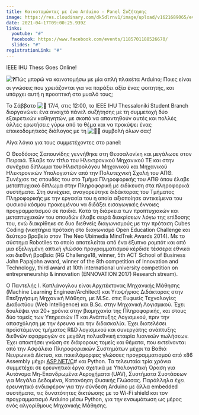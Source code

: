 ```yaml
---
title: Καινοτομώντας με ένα Arduino - Panel Συζήτησης
image: https://res.cloudinary.com/dk5dlrnv1/image/upload/v1621689065/events/173630913_4401495326547234_2007863531445012343_n.jpg_qmenp2.jpg
date: 2021-04-17T09:00:25.939Z
links:
  youtube: "#"
  facebook: https://www.facebook.com/events/1185701188526670/
  slides: "#"
registrationLink: "#"
---
```

IEEE IHU Thess Goes Online!

![❓](https://static.xx.fbcdn.net/images/emoji.php/v9/t4c/1/16/2753.png)Πώς μπορώ να καινοτομήσω με μία απλή πλακέτα Arduino; Ποιες είναι οι γνώσεις που χρειάζονται για να παράξει αξία ένας φοιτητής, και υπάρχει αυτή η προοπτική στο μυαλό τους; 

Το Σάββατο ![📅](https://static.xx.fbcdn.net/images/emoji.php/v9/t7e/1/16/1f4c5.png) 17/4, στις 12:00, το IEEE IHU Thessaloniki Student Branch διοργανώνει ένα ανοιχτό πάνελ συζήτησης με τη συμμετοχή δύο εξαιρετικών καθηγητών, με σκοπό να απαντηθούν αυτές και πολλές άλλες ερωτήσεις γύρω από το θέμα και να προκύψει ένας εποικοδομητικός διάλογος με τη ![🙋‍♂️](https://static.xx.fbcdn.net/images/emoji.php/v9/tac/1/16/1f64b_200d_2642.png) συμβολή όλων σας!

Λίγα λόγια για τους συμμετέχοντες στο panel:

Ο Θεοδόσιος Σαπουνίδης γεννήθηκε στη Θεσσαλονίκη και μεγάλωσε στον Πειραιά. Έλαβε τον τίτλο του Ηλεκτρονικού Μηχανικού ΤΕ και στην συνέχεια δίπλωμα του Ηλεκτρολόγου Μηχανικού και Μηχανικού Ηλεκτρονικών Υπολογιστών από την Πολυτεχνική Σχολή του ΑΠΘ. Συνέχισε τις σπουδές του στο Τμήμα Πληροφορικής του ΑΠΘ όπου έλαβε μεταπτυχιακό δίπλωμα στην Πληροφορική με ειδίκευση στα πληροφορικά συστήματα. Στη συνέχεια, αναγορεύτηκε διδάκτορας του Τμήματος Πληροφορικής με την εργασία του η οποία αξιοποίησε αντικείμενα του φυσικού κόσμου προκειμένου να διδάξει εισαγωγικές έννοιες προγραμματισμού σε παιδιά. Κατά τη διάρκεια των προπτυχιακών και μεταπτυχιακών του σπουδών έλαβε σειρά διακρίσεων λόγω της επίδοσης του, ενώ διακρίθηκε σε δυο διεθνείς διαγωνισμούς με την πρόταση Cubes Coding (νικητήρια πρόταση στο διαγωνισμό Open Education Challenge και δεύτερο βραβείο στον The Neo Ubimedia MindTrek Awards 2014). Με το σύστημα Robotiles το οποίο αποτελείται από ένα έξυπνο ρομπότ και από μια εξελιγμένη απτική γλώσσα προγραμματισμού κέρδισε τέσσερα εθνικά και διεθνή βραβεία (RG Challenge18, winner, 5th ACT School of Business John Papajohn award, winner of the 8th competition of Innovation and Technology, third award at 10th international university competition on entrepreneurship & innovation (ENNOVATION 2017) Research stream).

Ο Παντελής Ι. Καπλάνογλου είναι Αρχιτέκτονας Μηχανικής Μάθησης (Machine Learning Engineer/Architect) και Υποψήφιος Διδάκτορας στην Επεξηγήσιμη Μηχανική Μάθηση, με Μ.Sc. στις Ευφυείς Τεχνολογίες Διαδικτύου (Web Intelligence) και Β.Sc. στην Μηχανική Λογισμικού. Έχει δουλέψει για 20+ χρόνια στην βιομηχανία της Πληροφορικής, και στους δύο τομείς των Υπηρεσιών IT και Ανάπτυξης Λογισμικού, πριν την απασχόληση με την έρευνα και την διδασκαλία. Έχει διατελέσει προϊστάμενος τμήματος R&D λογισμικού και συνεργάτης ανάπτυξης διεθνών εφαρμογών σε μεγάλη πολυεθνική εταιρία λιανικών πωλήσεων. Έχει αποκτήσει γνώση σε διάφορους τομείς και θέματα, που εκτείνονται από την Ασφάλεια Πληροφοριακών Συστημάτων μέχρι τα Βαθιά Νευρωνικά Δίκτυα, και ποικιλόμορφες γλώσσες προγραμματισμού από x86 Assembly μέχρι [ASP.NET/C](https://asp.net/C)# και Python. Τα τελευταία τρία χρόνια συμμετέχει σε ερευνητικά έργα σχετικά με Υπολογιστική Όραση για Αυτόνομα Μη-Επανδρωμένα Αεροχήματα (UAV), Συστήματα Συστάσεων για Μεγάλα Δεδομένα, Κατανόηση Φυσικής Γλώσσας. Παράλληλα έχει ερευνητικό ενδιαφέρον για την σύνδεση Arduino με άλλα embedded συστήματα, τις δυνατότητες δικτύωσης με το Wi-Fi shield και τον προγραμματισμό Arduino μέσω Python, για την ενσωμάτωση ως μέρος ενός αλγορίθμους Μηχανικής Μάθησης.